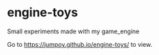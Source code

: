 # engine-toys
Small experiments made with my game_engine

Go to https://jumpoy.github.io/engine-toys/ to view.
